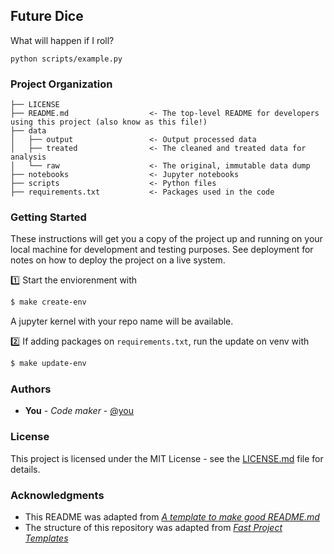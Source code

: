 ## Future Dice

What will happen if I roll?

`python scripts/example.py`

### Project Organization

    ├── LICENSE
    ├── README.md                  <- The top-level README for developers using this project (also know as this file!)
    ├── data
    │   ├── output                 <- Output processed data
    │   ├── treated                <- The cleaned and treated data for analysis
    │   └── raw                    <- The original, immutable data dump
    ├── notebooks                  <- Jupyter notebooks
    ├── scripts                    <- Python files
    ├── requirements.txt           <- Packages used in the code

### Getting Started

These instructions will get you a copy of the project up and running on your local machine for development and testing purposes. See deployment for notes on how to deploy the project on a live system.

1️⃣ Start the enviorenment with

```bash
$ make create-env
```

A jupyter kernel with your repo name will be available.

2️⃣ If adding packages on `requirements.txt`, run the update on venv with

```bash
$ make update-env
```


### Authors

* **You** - *Code maker* - [@you](https://github.com/@you)

### License

This project is licensed under the MIT License - see the [LICENSE.md](LICENSE.md) file for details.

### Acknowledgments

* This README was adapted from [*A template to make good README.md*](https://gist.github.com/PurpleBooth/109311bb0361f32d87a2)
* The structure of this repository was adapted from [*Fast Project Templates*](https://github.com/JoaoCarabetta/project-templates)

